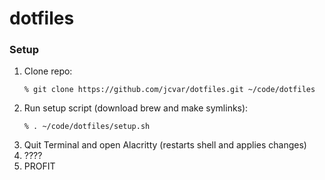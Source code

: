 # dotfiles

### Setup
1. Clone repo:
    ```
    % git clone https://github.com/jcvar/dotfiles.git ~/code/dotfiles
    ```
2. Run setup script (download brew and make symlinks):
    ```
    % . ~/code/dotfiles/setup.sh
    ```
3. Quit Terminal and open Alacritty (restarts shell and applies changes)
4. ????
5. PROFIT
